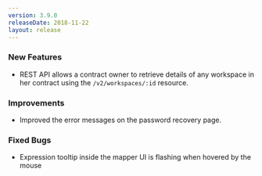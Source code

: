 ```yaml
---
version: 3.9.0
releaseDate: 2018-11-22
layout: release
---
```


### New Features

* REST API allows a contract owner to retrieve details of any
workspace in her contract using the `/v2/workspaces/:id` resource.

### Improvements

* Improved the error messages on the password recovery page.

### Fixed Bugs

* Expression tooltip inside the mapper UI is flashing when hovered by
the mouse